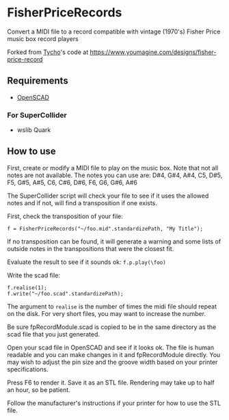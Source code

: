 # FisherPriceRecords
Convert a MIDI file to a record compatible with vintage (1970's) Fisher Price music box record players

Forked from [Tycho](https://www.youmagine.com/tycho/designs)'s code at https://www.youmagine.com/designs/fisher-price-record

## Requirements

* [OpenSCAD](http://www.openscad.org/)

### For SuperCollider

* wslib Quark



## How to use

First, create or modify a MIDI file to play on the music box. Note that not all
notes are not available. The notes you can use are:
D#4, G#4, A#4, C5, D#5, F5, G#5, A#5, C6, C#6, D#6, F6, G6, G#6, A#6

The SuperCollider script will check your file to see if it uses the allowed
notes and if not, will find a transposition if one exists.

First, check the transposition of your file:
```
f = FisherPriceRecords("~/foo.mid".standardizePath, "My Title");
```

If no transposition can be found, it will generate a warning and some lists
of outside notes in the transpositions that were the closest fit.

Evaluate the result to see if it sounds ok:
`f.p.play(\foo)`

Write the scad file:
```
f.realise(1);
f.write("~/foo.scad".standardizePath);
```

The argument to `realise` is the number of times the midi file should
repeat on the disk. For very short files, you may want to increase the number.

Be sure fpRecordModule.scad is copied to be in the same directory as
the scad file that you just generated.

Open your scad file in OpenSCAD and see if it looks ok.  The file is
human readable and you can make changes in it and fpRecordModule directly.
You may wish to adjust the pin size and the groove width based on your
printer specifications.

Press F6 to render it. Save it as an STL file. Rendering may take up to half an hour, so be patient.

Follow the manufacturer's instructions if your printer for how to
use the STL file.
